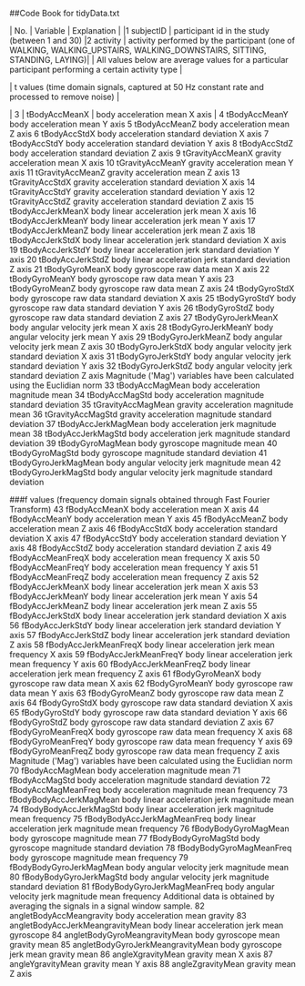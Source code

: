 ##Code Book for tidyData.txt

| No. | Variable | Explanation |
|1	subjectID	|	participant id in the study (between 1 and 30)
|2	activity	|	activity performed by the participant (one of WALKING, WALKING_UPSTAIRS, WALKING_DOWNSTAIRS, SITTING, STANDING, LAYING)|
|	All values below are average values for a particular participant performing a certain activity type |

|	t values (time domain signals, captured at 50 Hz constant rate and processed to remove noise)	|

|	3	|	tBodyAccMeanX	|	body acceleration mean X axis	|
4	tBodyAccMeanY	body acceleration mean Y axis
5	tBodyAccMeanZ	body acceleration mean Z axis
6	tBodyAccStdX	body acceleration standard deviation X axis
7	tBodyAccStdY	body acceleration standard deviation Y axis
8	tBodyAccStdZ	body acceleration standard deviation Z axis
9	tGravityAccMeanX	 gravity acceleration mean X axis
10	tGravityAccMeanY	 gravity acceleration mean Y axis
11	tGravityAccMeanZ	 gravity acceleration mean Z axis
13	tGravityAccStdX	 gravity acceleration standard deviation X axis
14	tGravityAccStdY	 gravity acceleration standard deviation Y axis
12	tGravityAccStdZ	 gravity acceleration standard deviation Z axis
15	tBodyAccJerkMeanX	 body linear acceleration jerk mean X axis
16	tBodyAccJerkMeanY	 body linear acceleration jerk mean Y axis
17	tBodyAccJerkMeanZ	 body linear acceleration jerk mean Z axis
18	tBodyAccJerkStdX	 body linear acceleration jerk standard deviation X axis
19	tBodyAccJerkStdY	 body linear acceleration jerk standard deviation Y axis
20	tBodyAccJerkStdZ	 body linear acceleration jerk standard deviation Z axis
21	tBodyGyroMeanX	 body gyroscope raw data mean X axis
22	tBodyGyroMeanY	 body gyroscope raw data mean Y axis
23	tBodyGyroMeanZ	 body gyroscope raw data mean Z axis
24	tBodyGyroStdX	 body gyroscope raw data standard deviation X axis
25	tBodyGyroStdY	 body gyroscope raw data standard deviation Y axis
26	tBodyGyroStdZ	 body gyroscope raw data standard deviation Z axis
27	tBodyGyroJerkMeanX	 body angular velocity jerk mean X axis
28	tBodyGyroJerkMeanY	 body angular velocity jerk mean Y axis
29	tBodyGyroJerkMeanZ	 body angular velocity jerk mean Z axis
30	tBodyGyroJerkStdX	 body angular velocity jerk standard deviation X axis
31	tBodyGyroJerkStdY	 body angular velocity jerk standard deviation Y axis
32	tBodyGyroJerkStdZ	 body angular velocity jerk standard deviation Z axis
Magnitude ('Mag') variables have been calculated using the Euclidian norm
33	tBodyAccMagMean	 body acceleration magnitude mean
34	tBodyAccMagStd	 body acceleration magnitude standard deviation
35	tGravityAccMagMean	gravity acceleration magnitude mean
36	tGravityAccMagStd	gravity acceleration magnitude standard deviation
37	tBodyAccJerkMagMean	body acceleration jerk magnitude mean
38	tBodyAccJerkMagStd	body acceleration jerk magnitude standard deviation
39	tBodyGyroMagMean	body gyroscope magnitude mean
40	tBodyGyroMagStd	body gyroscope magnitude standard deviation
41	tBodyGyroJerkMagMean	body angular velocity jerk magnitude mean
42	tBodyGyroJerkMagStd	body angular velocity jerk magnitude standard deviation

###f values (frequency domain signals obtained through Fast Fourier Transform)
43	fBodyAccMeanX	body acceleration mean X axis
44	fBodyAccMeanY	body acceleration mean Y axis
45	fBodyAccMeanZ	body acceleration mean Z axis
46	fBodyAccStdX	body acceleration standard deviation X axis
47	fBodyAccStdY	body acceleration standard deviation Y axis
48	fBodyAccStdZ	body acceleration standard deviation Z axis
49	fBodyAccMeanFreqX	 body acceleration mean frequency X axis
50	fBodyAccMeanFreqY	 body acceleration mean frequency Y axis
51	fBodyAccMeanFreqZ	 body acceleration mean frequency Z axis
52	fBodyAccJerkMeanX	 body linear acceleration jerk mean X axis
53	fBodyAccJerkMeanY	 body linear acceleration jerk mean Y axis
54	fBodyAccJerkMeanZ	 body linear acceleration jerk mean Z axis
55	fBodyAccJerkStdX	 body linear acceleration jerk standard deviation X axis
56	fBodyAccJerkStdY	 body linear acceleration jerk standard deviation Y axis
57	fBodyAccJerkStdZ	 body linear acceleration jerk standard deviation Z axis
58	fBodyAccJerkMeanFreqX	 body linear acceleration jerk mean frequency X axis
59	fBodyAccJerkMeanFreqY	 body linear acceleration jerk mean frequency Y axis
60	fBodyAccJerkMeanFreqZ	 body linear acceleration jerk mean frequency Z axis
61	fBodyGyroMeanX	 body gyroscope raw data mean X axis
62	fBodyGyroMeanY	 body gyroscope raw data mean Y axis
63	fBodyGyroMeanZ	 body gyroscope raw data mean Z axis
64	fBodyGyroStdX	 body gyroscope raw data standard deviation X axis
65	fBodyGyroStdY	 body gyroscope raw data standard deviation Y axis
66	fBodyGyroStdZ	 body gyroscope raw data standard deviation Z axis
67	fBodyGyroMeanFreqX	 body gyroscope raw data mean frequency X axis
68	fBodyGyroMeanFreqY	 body gyroscope raw data mean frequency Y axis
69	fBodyGyroMeanFreqZ	 body gyroscope raw data mean frequency Z axis
Magnitude ('Mag') variables have been calculated using the Euclidian norm
70	fBodyAccMagMean	 body acceleration magnitude mean
71	fBodyAccMagStd	body acceleration magnitude standard deviation
72	fBodyAccMagMeanFreq	 body acceleration magnitude mean frequency
73	fBodyBodyAccJerkMagMean	body linear acceleration jerk magnitude mean
74	fBodyBodyAccJerkMagStd	body linear acceleration jerk magnitude mean frequency
75	fBodyBodyAccJerkMagMeanFreq	body linear acceleration jerk magnitude mean frequency
76	fBodyBodyGyroMagMean	body gyroscope magnitude mean
77	fBodyBodyGyroMagStd	body gyroscope magnitude standard deviation
78	fBodyBodyGyroMagMeanFreq	body gyroscope magnitude mean frequency
79	fBodyBodyGyroJerkMagMean	body angular velocity jerk	magnitude mean
80	fBodyBodyGyroJerkMagStd	body angular velocity jerk magnitude standard deviation
81	fBodyBodyGyroJerkMagMeanFreq	body angular velocity jerk magnitude mean frequency
Additional data is obtained by averaging the signals in a signal window sample.
82	angletBodyAccMeangravity	 body acceleration mean gravity
83	angletBodyAccJerkMeangravityMean	 body linear acceleration jerk mean gyroscope
84	angletBodyGyroMeangravityMean	 body gyroscope mean gravity mean
85	angletBodyGyroJerkMeangravityMean	body gyroscope jerk mean gravity mean
86	angleXgravityMean	 gravity mean X axis
87	angleYgravityMean	 gravity mean Y axis
88	angleZgravityMean	 gravity mean Z axis
